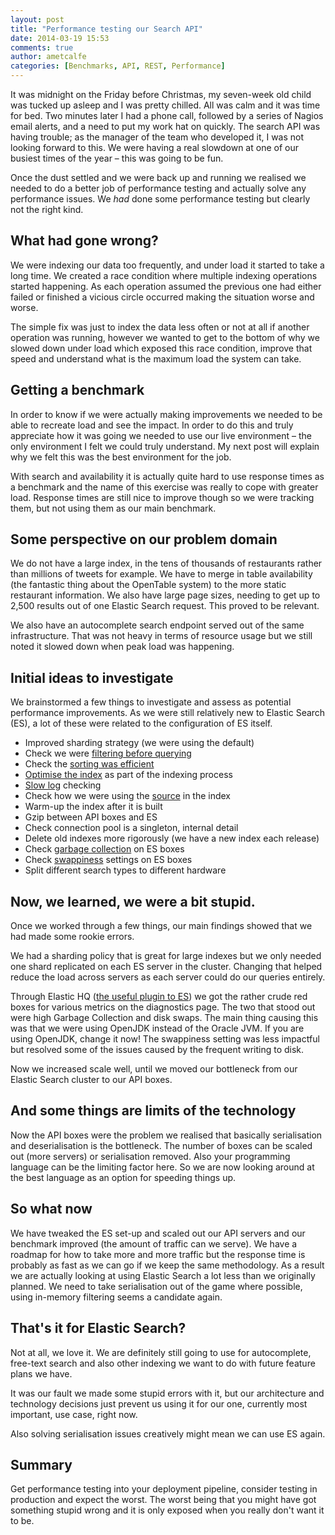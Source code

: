 ```yaml
---
layout: post
title: "Performance testing our Search API"
date: 2014-03-19 15:53
comments: true
author: ametcalfe
categories: [Benchmarks, API, REST, Performance]
---
```



It was midnight on the Friday before Christmas, my seven-week old child was tucked up asleep and I was pretty chilled. All was calm and it was time for bed. Two minutes later I had a phone call, followed by a series of Nagios email alerts, and a need to put my work hat on quickly. The search API was having trouble; as the manager of the team who developed it, I was not looking forward to this. We were having a real slowdown at one of our busiest times of the year &ndash; this was going to be fun.

Once the dust settled and we were back up and running we realised we needed to do a better job of performance testing and actually solve any performance issues. We _had_ done some performance testing but clearly not the right kind.

What had gone wrong?
---
We were indexing our data too frequently, and under load it started to take a long time. We created a race condition where multiple indexing operations started happening. As each operation assumed the previous one had either failed or finished a vicious circle occurred making the situation worse and worse.

The simple fix was just to index the data less often or not at all if another operation was running, however we wanted to get to the bottom of why we slowed down under load which exposed this race condition, improve that speed and understand what is the maximum load the system can take.

Getting a benchmark
---
In order to know if we were actually making improvements we needed to be able to recreate load and see the impact. In order to do this and truly appreciate how it was going we needed to use our live environment &ndash; the only environment I felt we could truly understand. My next post will explain why we felt this was the best environment for the job.

With search and availability it is actually quite hard to use response times as a benchmark and the name of this exercise was really to cope with greater load. Response times are still nice to improve though so we were tracking them, but not using them as our main benchmark.

Some perspective on our problem domain
---
We do not have a large index, in the tens of thousands of restaurants rather than millions of tweets for example. We have to merge in table availability (the fantastic thing about the OpenTable system) to the more static restaurant information. We also have large page sizes, needing to get up to 2,500 results out of one Elastic Search request. This proved to be relevant.

We also have an autocomplete search endpoint served out of the same infrastructure. That was not heavy in terms of resource usage but we still noted it slowed down when peak load was happening.

Initial ideas to investigate
---
We brainstormed a few things to investigate and assess as potential performance improvements. As we were still relatively new to Elastic Search (ES), a lot of these were related to the configuration of ES itself.

* Improved sharding strategy (we were using the default)
* Check we were [filtering before querying](http://elasticsearch-users.115913.n3.nabble.com/Elasticsearch-Filter-And-Query-td4027675.html)
* Check the [sorting was efficient](http://elasticsearch-users.115913.n3.nabble.com/Performance-of-term-query-with-sorting-td4032901.html)
* [Optimise the index](http://www.elasticsearch.org/guide/en/elasticsearch/reference/current/indices-optimize.html) as part of the indexing process
* [Slow log](http://www.elasticsearch.org/guide/en/elasticsearch/reference/current/indices-optimize.html) checking
* Check how we were using the [source](http://www.elasticsearch.org/guide/en/elasticsearch/reference/current/mapping-source-field.html) in the index
* Warm-up the index after it is built
* Gzip between API boxes and ES
* Check connection pool is a singleton, internal detail
* Delete old indexes more rigorously (we have a new index each release)
* Check [garbage collection](http://grokbase.com/t/gg/elasticsearch/13bezebw1p/garbage-collector-issues) on ES boxes
* Check [swappiness](https://groups.google.com/forum/#!topic/logstash-users/gfTTbRABk1M) settings on ES boxes
* Split different search types to different hardware

Now, we learned, we were a bit stupid.
---
Once we worked through a few things, our main findings showed that we had made some rookie errors.

We had a sharding policy that is great for large indexes but we only needed one shard replicated on each ES server in the cluster. Changing that helped reduce the load across servers as each server could do our queries entirely.

Through Elastic HQ ([the useful plugin to ES](http://www.elastichq.org/)) we got the rather crude red boxes for various metrics on the diagnostics page. The two that stood out were high Garbage Collection and disk swaps. The main thing causing this was that we were using OpenJDK instead of the Oracle JVM. If you are using OpenJDK, change it now! The swappiness setting was less impactful but resolved some of the issues caused by the frequent writing to disk.

Now we increased scale well, until we moved our bottleneck from our Elastic Search cluster to our API boxes.

And some things are limits of the technology
---
Now the API boxes were the problem we realised that basically serialisation and deserialisation is the bottleneck. The number of boxes can be scaled out (more servers) or serialisation removed. Also your programming language can be the limiting factor here. So we are now looking around at the best language as an option for speeding things up.

So what now
---
We have tweaked the ES set-up and scaled out our API servers and our benchmark improved (the amount of traffic can we serve). We have a roadmap for how to take more and more traffic but the response time is probably as fast as we can go if we keep the same methodology. As a result we are actually looking at using Elastic Search a lot less than we originally planned. We need to take serialisation out of the game where possible, using in-memory filtering seems a candidate again.

That's it for Elastic Search?
---
Not at all, we love it. We are definitely still going to use for autocomplete, free-text search and also other indexing we want to do with future feature plans we have.

It was our fault we made some stupid errors with it, but our architecture and technology decisions just prevent us using it for our one, currently most important, use case, right now.

Also solving serialisation issues creatively might mean we can use ES again.

Summary
---
Get performance testing into your deployment pipeline, consider testing in production and expect the worst. The worst being that you might have got something stupid wrong and it is only exposed when you really don't want it to be.